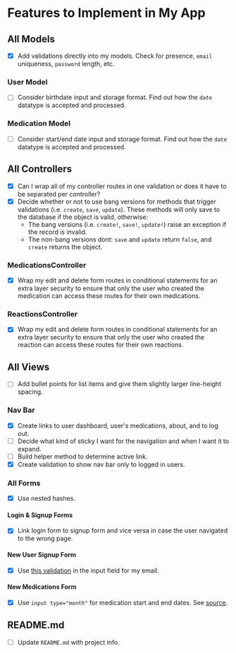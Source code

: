 # Features to Implement in My App

## All Models

- [x] Add validations directly into my models. Check for presence, `email` uniqueness, `password` length, etc.

### User Model

- [ ] Consider birthdate input and storage format. Find out how the `date` datatype is accepted and processed.

### Medication Model

- [ ] Consider start/end date input and storage format. Find out how the `date` datatype is accepted and processed.

## All Controllers

- [x] Can I wrap all of my controller routes in one validation or does it have to be separated per controller?
- [x] Decide whether or not to use bang versions for methods that trigger validations (i.e. `create`, `save`, `update`). These methods will only save to the database if the object is valid, otherwise:
  - The bang versions (i.e. `create!`, `save!`, `update!`) raise an exception if the record is invalid.
  - The non-bang versions dont: `save` and `update` return `false`, and `create` returns the object.

### MedicationsController

- [x] Wrap my edit and delete form routes in conditional statements for an extra layer security to ensure that only the user who created the medication can access these routes for their own medications.

### ReactionsController

- [x] Wrap my edit and delete form routes in conditional statements for an extra layer security to ensure that only the user who created the reaction can access these routes for their own reactions.

## All Views

- [ ] Add bullet points for list items and give them slightly larger line-height spacing.

### Nav Bar

- [x] Create links to user dashboard, user's medications, about, and to log out.
- [ ] Decide what kind of sticky I want for the navigation and when I want it to expand.
- [ ] Build helper method to determine active link.
- [x] Create validation to show nav bar only to logged in users.

### All Forms

- [x] Use nested hashes.

#### Login & Signup Forms

- [x] Link login form to signup form and vice versa in case the user navigated to the wrong page.

#### New User Signup Form

- [x] Use [this validation](http://html5pattern.com/Emails) in the input field for my email.

#### New Medications Form

- [x] Use `input type="month"` for medication start and end dates. See [source](https://www.w3schools.com/html/tryit.asp?filename=tryhtml_input_month).

## README.md

- [ ] Update `README.md` with project info.